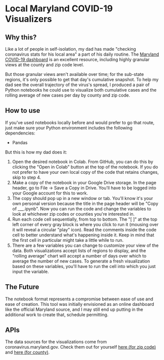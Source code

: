 # Local Maryland COVID-19 Visualizers

## Why this?

Like a lot of people in self-isolation, my dad has made "checking coronavirus stats for his local area" a part of his daily routine. The [Maryland COVID-19 dashboard](https://coronavirus.maryland.gov/) is an excellent resource, including highly granular views at the county and zip code level.

But those granular views aren't available over time; for the sub-state regions, it's only possible to get that day's cumulative snapshot. To help my dad see the overall trajectory of the virus's spread, I produced a pair of Python notebooks he could use to visualize both cumulative cases and the rolling average of new cases per day by county and zip code.

## How to use

If you've used notebooks locally before and would prefer to go that route, just make sure your Python environment includes the following dependencies:

- Pandas

But this is how my dad does it:

1. Open the desired notebook in Colab. From GitHub, you can do this by clicking the "Open in Colab" button at the top of the notebook. If you do not prefer to have your own local copy of the code that retains changes, skip to step 4.
2. Make a copy of the notebook in your Google Drive storage. In the page header, go to File -> Save a Copy in Drive. You'll have to be logged into your Google account for this to work.
3. The copy should pop up in a new window or tab. You'll know it's your own personal version because the title in the page header will be "Copy of ___.ipynb". Now you can run the code and change the variables to look at whichever zip codes or counties you're interested in.
4. Run each code cell sequentially, from top to bottom. The "[  ]" at the top left corner of every gray block is where you click to run it (mousing over it will reveal a circular "play" icon). Read the comments inside the code cell to better understand what's happening inside it. Keep in mind that the first cell in particular might take a little while to run.
5. There are a few variables you can change to customize your view of the data. Both visualizations accept lists of regions to display, and the "rolling average" chart will accept a number of days over which to average the number of new cases. To generate a fresh visualization based on these variables, you'll have to run the cell into which you just input the variable.

## The Future

The notebook format represents a compromise between ease of use and ease of creation. This tool was initially envisioned as an online dashboard like the official Maryland source, and I may still end up putting in the additional work to create that, schedule permitting.

## APIs

The data sources for the visualizations come from coronavirus.maryland.gov. Check them out for yourself [here (for zip code)](https://coronavirus.maryland.gov/datasets/mdcovid19-master-zip-code-cases) and [here (for county)](https://coronavirus.maryland.gov/datasets/mdcovid19-casesbycounty).
